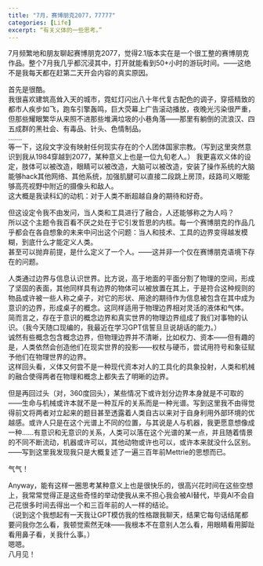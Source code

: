 ```yaml
---
title: "7月，赛博朋克2077，77777"
categories: [Life]
excerpt: “有关义体的一些思考。”
---
```


7月频繁地和朋友聊起赛博朋克2077，觉得2.1版本实在是一个很工整的赛博朋克作品。整个7月我几乎都沉浸其中，打开就能看到50+小时的游玩时间。——这绝不是我每天都在赶第二天开会内容的真实原因。  

首先是很酷。  
我很喜欢建筑高耸入天的城市，霓虹灯闪出八十年代复古配色的调子，穿搭精致的都市人疾步如飞，跑车引擎轰鸣，巨大荧幕上广告滚动播放，夜晚光污染很严重，但那些耀眼繁华从来照不进那些堆满垃圾的小巷角落——那里有躺倒的流浪汉、四五成群的黑社会、有毒品、针头、色情制品。  
…….  
等一下，这段文字没有映射任何现实存在的个人团体国家宗教。（写到这里突然意识到我从1984穿越到2077，某种意义上也是一位九旬老人。）
我更喜欢义体的设定，肢体可以被改造，眼睛可以被改造，大脑可以被改造，安装了操作系统的大脑能够hack其他网络、其他系统，加强肌腱可以直接二段跳上房顶，歧路司义眼能够高亮视野中附近的摄像头和敌人。  
这大概是我读科幻的动机：对于人类不断超越自身的期待和好奇。  

但这设定令我不由发问，当人类和工具进行了融合，人还能够称之为人吗？  
所以这个主题令我百看不厌之处在于它引发哲思的内核。每一个赛博朋克的作品几乎都会在各自想象的未来中问出这个问题：当人和技术、工具的边界变得越发模糊，到底什么才能定义人类。  
甚至可以抛弃前提，是什么定义了一个人。——这并非一个仅在赛博朋克语境下存在的问题。  

人类通过边界与信息认识世界。比方说，高于地面的平面分割了物理的空间，形成了坚固的表面，其他同样具有边界的物体可以被放置在其上，于是符合这种规则的物品或许被一些人称之桌子，对它的形状、用途的期待作为信息被包含在其中成为意识的边界，形成桌子的概念。这同样适用于物理边界相对灵活的液体和气体。  
简而言之，存在于意识的概念边界和真实世界的物理边界组成了我们对事物的认识。（我今天随口现编的，我最近在学习GPT信誓旦旦说胡话的能力。）  
诚然有些概念包含概念边界，但物理边界并不清晰，比如权力、资本——但有趣的是，人类依然会创造他们在现实世界的投影——权杖与硬币，尝试用符号和象征赋予他们在物理世界的边界。  
这样回头看，义体又何尝不是一种现代资本对人的工具化的具象投射，人类和机械的融合使得两者在物理和概念上都失去了明晰的边界。  

但是再回过头（对，360度回头），某些情况下或许划分边界本身就是不可取的——生命与机械或许本就不是一种互斥的关系而是一种光谱。写到这里我不由得觉得前文将两者对立起来的题目甚至透露着人类自古以来对于自身利用外部环境的优越感。或许人只是在这个光谱上不同的位置，与其说是人与机器，我更愿意想像成一种……有意识和无意识的关系，人类可以落在这个光谱的某一点，并且随着情景的不同不断流动，机器或许可以，其他动物或许也可以，或许本来就没什么区别。  
——写到这里我发现我只是大概复述了一遍三百年前Mettrie的思想而已。  

气气！  

Anyway，能有这样一圈思考某种意义上也是很快乐的，很高兴花时间在这些空想上，我常常觉得正是这些奇怪的举动使我从来不担心我会被AI替代，毕竟AI不会自己花很多时间去得出一个和三百年前的人一样的结论。  
（说到这个我想起有一天我让GPT模仿我的性格跟我聊天，结果它每句话结尾都要问我你怎么看，我顿觉索然无味——我根本不在意别人怎么看，用眼睛看用脚趾看用鼻子看，关我什么事。）  
嗯嗯。  
八月见！    